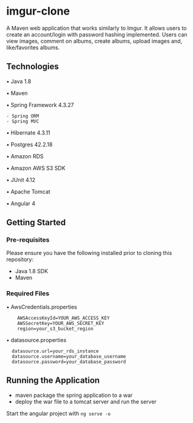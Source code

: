 # imgur-clone
A Maven web application that works similarly to Imgur. It allows users to create an account/login with password hashing implemented. Users can view images, comment on albums, create albums, upload images and, like/favorites albums.

## Technologies
• Java 1.8

• Maven

• Spring Framework 4.3.27

    - Spring ORM    
    - Spring MVC
    
• Hibernate 4.3.11

• Postgres 42.2.18

• Amazon RDS

• Amazon AWS S3 SDK

• JUnit 4.12

• Apache Tomcat

• Angular 4


## Getting Started

### Pre-requisites
Please ensure you have the following installed prior to cloning this repository:
- Java 1.8 SDK
- Maven


### Required Files
• AwsCredentials.properties

        AWSAccessKeyId=YOUR_AWS_ACCESS_KEY
        AWSSecretKey=YOUR_AWS_SECRET_KEY
        region=your_s3_bucket_region

• datasource.properties

      datasource.url=your_rds_instance
      datasource.username=your_database_username
      datasource.password=your_database_password


## Running the Application

- maven package the spring application to a war
- deploy the war file to a tomcat server and run the server


Start the angular project with 
`ng serve -o`


